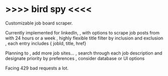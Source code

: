 # >>>> bird spy <<<<

Customizable job board scraper.

Currently implemented for linkedIn,
, with options to scrape job posts from with 24 hours or a week
, highly flexible title filter by inclusion and exclusion
, each entry includes { jobId, title, href}

Planning to
, add more job sites...
, search through each job description and designate priority by preferences
, consider database or UI options

Facing 429 bad requests a lot.
